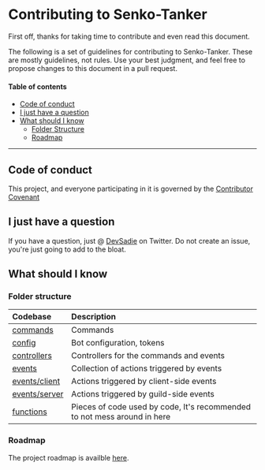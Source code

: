 # Contributing to Senko-Tanker
First off, thanks for taking time to contribute and even read this document.

The following is a set of guidelines for contributing to Senko-Tanker. These are mostly guidelines, not rules. Use your best judgment, and feel free to propose changes to this document in a pull request.

#### Table of contents   
* [Code of conduct](#code-of-conduct)
* [I just have a question](#i-just-have-a-question)
* [What should I know](#what-should-i-know)
    * [Folder Structure](#folder-structure)
    * [Roadmap](#roadmap)
***

## Code of conduct
This project, and everyone participating in it is governed by the [Contributor Covenant](./CODE_OF_CONDUCT.md)

## I just have a question
If you have a question, just @ [DevSadie](https://twitter.com/DevSadie) on Twitter. Do not create an issue, you're just going to add to the bloat.

## What should I know

### Folder structure
| Codebase                             | Description                                                              |
|:-------------------------------------|:-------------------------------------------------------------------------|
| [commands](/src/commands)            | Commands                                                                 |
| [config](/src/config)                | Bot configuration, tokens                                                |
| [controllers](/src/controllers)      | Controllers for the commands and events                                  |
| [events](/src/events/)               | Collection of actions triggered by events                                |
| [events/client](/src/events/client)  | Actions triggered by client-side events                                  |
| [events/server](/src/events/server/) | Actions triggered by guild-side events                                   |
| [functions](/src/functions/)         | Pieces of code used by code, It's recommended to not mess around in here |

### Roadmap 
The project roadmap is availble [here](https://github.com/Senko-Dev/Senko-Tanker/projects/1).
